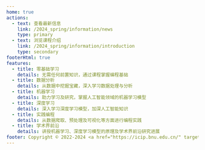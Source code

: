```yaml
---
home: true
actions: 
  - text: 查看最新信息
    link: /2024_spring/information/news
    type: primary
  - text: 浏览课程介绍
    link: /2024_spring/information/introduction
    type: secondary
footerHtml: true
features:
  - title: 零基础学习
    details: 无需任何前置知识，通过课程掌握编程基础
  - title: 数据分析
    details: 从数据中挖掘宝藏，深入学习数据处理与分析
  - title: 机器学习
    details: 助力学习及研究，掌握人工智能领域的机器学习模型
  - title: 深度学习
    details: 深入学习深度学习模型，加深人工智能知识
  - title: 实践编程
    details: 从数据爬取、预处理及可视化等方面进行编程实践
  - title: 学术界前沿
    details: 讲授机器学习、深度学习模型的原理及学术界前沿研究进展
footer: Copyright © 2022-2024 <a href="https://icip.bnu.edu.cn/" target="_blank">北京师范大学</a>
---
```

